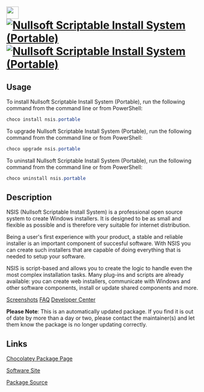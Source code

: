 ﻿# <img src="https://cdn.jsdelivr.net/gh/mkevenaar/chocolatey-packages@047dcebf11a3a9a89dabcbebe2d091111382a619/icons/nsis.png" width="32" height="32"/> [![Nullsoft Scriptable Install System (Portable)](https://img.shields.io/chocolatey/v/nsis.portable.svg?label=Nullsoft+Scriptable+Install+System+(Portable))](https://community.chocolatey.org/packages/nsis.portable) [![Nullsoft Scriptable Install System (Portable)](https://img.shields.io/chocolatey/dt/nsis.portable.svg)](https://community.chocolatey.org/packages/nsis.portable)

## Usage

To install Nullsoft Scriptable Install System (Portable), run the following command from the command line or from PowerShell:

```powershell
choco install nsis.portable
```

To upgrade Nullsoft Scriptable Install System (Portable), run the following command from the command line or from PowerShell:

```powershell
choco upgrade nsis.portable
```

To uninstall Nullsoft Scriptable Install System (Portable), run the following command from the command line or from PowerShell:

```powershell
choco uninstall nsis.portable
```

## Description

NSIS (Nullsoft Scriptable Install System) is a professional open source system to create Windows installers. It is designed to be as small and flexible as possible and is therefore very suitable for internet distribution.

Being a user's first experience with your product, a stable and reliable installer is an important component of succesful software. With NSIS you can create such installers that are capable of doing everything that is needed to setup your software.

NSIS is script-based and allows you to create the logic to handle even the most complex installation tasks. Many plug-ins and scripts are already available: you can create web installers, communicate with Windows and other software components, install or update shared components and more.

[Screenshots](http://nsis.sourceforge.net/Screenshots)
[FAQ](http://nsis.sourceforge.net/FAQ)
[Developer Center](http://nsis.sourceforge.net/Developer_Center)

**Please Note**: This is an automatically updated package. If you find it is
out of date by more than a day or two, please contact the maintainer(s) and
let them know the package is no longer updating correctly.


## Links

[Chocolatey Package Page](https://community.chocolatey.org/packages/nsis.portable)

[Software Site](http://nsis.sourceforge.net/)

[Package Source](https://github.com/mkevenaar/chocolatey-packages/tree/master/automatic/nsis.portable)

